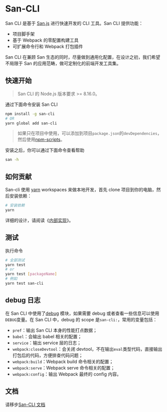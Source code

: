 # San-CLI

San CLI 是基于 [San.js](https://github.com/baidu/san) 进行快速开发的 CLI 工具。San CLI 提供功能：

-   项目脚手架
-   基于 Webpack 的零配置构建工具
-   可扩展命令行和 Webpack 打包插件

San CLI 在兼顾 San 生态的同时，尽量做到通用化配置，在设计之初，我们希望不局限于 San 的应用范畴，做可定制化的前端开发工具集。

## 快速开始

> San CLI 的 Node.js 版本要求 >= 8.16.0。

通过下面命令安装 San CLI

```bash
npm install -g san-cli
# OR
yarn global add san-cli
```

> 如果只在项目中使用，可以添加到项目`package.json`的`devDependencies`，然后使用[npm-scripts](https://docs.npmjs.com/misc/scripts)。

安装之后，你可以通过下面命令查看帮助

```bash
san -h
```

## 如何贡献

San-cli 使用 [yarn](https://yarnpkg.com/) workspaces 来做本地开发，首先 clone 项目到你的电脑，然后安装依赖：

```bash
# 安装依赖
yarn
```

详细的设计，请阅读《[内部实现](./docs/architecture.md)》。

## 测试

执行命令

```bash
# 全部测试
yarn test
# or
yarn test [packageName]
# 例如
yarn test san-cli
```

## debug 日志

在 San CLI 中使用了[debug](https://npmjs.org/package/debug) 模块，如果需要 debug 或者查看一些信息可以使用`DEBUG`变量。在 San CLI 中，debug 的 scope 是`san-cli:`，常用的变量包括：

-   `pref`：输出 San CLI 本身的性能打点数据；
-   `babel`：会输出 babel 相关的配置；
-   `service`：输出 service 层的日志；
-   `webpack:closeDevtool`：会关闭 devtool，不在输出`eval`类型代码，直接输出打包后的代码，方便排查代码问题；
-   `webpack:build`：Webpack build 命令相关的配置；
-   `webpack:serve`：Webpack serve 命令相关的配置；
-   `webpack:config`：输出 Webpack 最终的 config 内容。

## 文档

请移步[San-CLI 文档](./docs/README.md)
